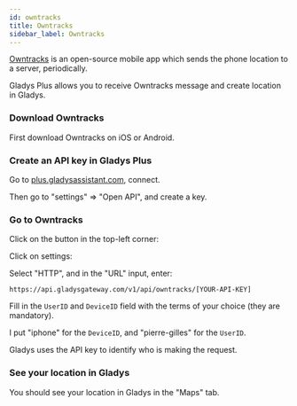 ```yaml
---
id: owntracks
title: Owntracks
sidebar_label: Owntracks
---
```


[Owntracks](https://owntracks.org/) is an open-source mobile app which sends the phone location to a server, periodically.

Gladys Plus allows you to receive Owntracks message and create location in Gladys.

### Download Owntracks

First download Owntracks on iOS or Android.

### Create an API key in Gladys Plus

Go to [plus.gladysassistant.com](https://plus.gladysassistant.com/), connect.

Then go to "settings" => "Open API", and create a key.

### Go to Owntracks

Click on the button in the top-left corner:



Click on settings:



Select "HTTP", and in the "URL" input, enter:

```
https://api.gladysgateway.com/v1/api/owntracks/[YOUR-API-KEY]
```

Fill in the `UserID` and `DeviceID` field with the terms of your choice (they are mandatory).

I put "iphone" for the `DeviceID`, and "pierre-gilles" for the `UserID`.

Gladys uses the API key to identify who is making the request.



### See your location in Gladys

You should see your location in Gladys in the "Maps" tab.

